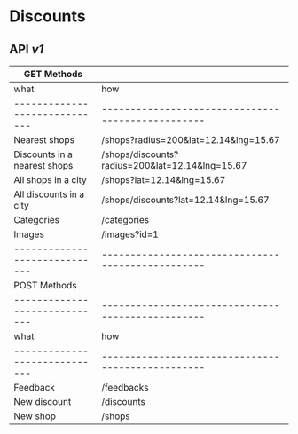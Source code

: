 # Discounts

API *v1*
-------------

|GET Methods                  |                                                 |
|-----------------------------|-------------------------------------------------|
|what                         | how                                             |
|-----------------------------|-------------------------------------------------|
|Nearest shops                | /shops?radius=200&lat=12.14&lng=15.67           |
|Discounts in a nearest shops | /shops/discounts?radius=200&lat=12.14&lng=15.67 | 
|All shops in a city          | /shops?lat=12.14&lng=15.67                      | 
|All discounts in a city      | /shops/discounts?lat=12.14&lng=15.67            | 
|Categories                   | /categories                                     | 
|Images                       | /images?id=1                                    | 
|-----------------------------|-------------------------------------------------|
|POST Methods                 |                                                 | 
|-----------------------------|-------------------------------------------------|
|what                         | how                                             | 
|-----------------------------|-------------------------------------------------|
|Feedback                     | /feedbacks                                      |
|New discount                 | /discounts                                      |    
|New shop                     | /shops                                          | 





